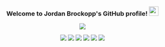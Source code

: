 <h3 align="center">
  Welcome to Jordan Brockopp's GitHub profile!
  <img src="https://media.giphy.com/media/hvRJCLFzcasrR4ia7z/giphy.gif" width="25">
</h3>

<p align="center">
  <a href="https://git.io/typing-svg"><img src="https://readme-typing-svg.herokuapp.com/?center=true&vCenter=true&color=0000FF&font=epilogue&size=25&lines=Doer%20Of%20Things!;Full%20Stack%20Developer!!;Open-Source%20Enthusiast!!!;Thank%20You%20For%20Visiting!!!!"></a>
</p>

<p align="center">
  <a href="https://github.com/jbrockopp"><img src="https://img.shields.io/badge/github-%23121011.svg?style=for-the-badge&logo=github&logoColor=white"></a>
  <a href="mailto:jdbro94@gmail.com"><img src="https://img.shields.io/badge/Gmail-D14836?style=for-the-badge&logo=gmail&logoColor=white"></a>
  <a href="https://www.facebook.com/jordan.brockopp/"><img src="https://img.shields.io/badge/Facebook-%231877F2.svg?style=for-the-badge&logo=Facebook&logoColor=white"></a>
  <a href="https://www.linkedin.com/in/jordan-brockopp-715107a9/"><img src="https://img.shields.io/badge/linkedin-%230077B5.svg?style=for-the-badge&logo=linkedin&logoColor=white"></a>
  <a href="https://m.me/JordanBrockopp/"><img src="https://img.shields.io/badge/Messenger-00B2FF?style=for-the-badge&logo=messenger&logoColor=white"></a>
  <a href="https://gophers.slack.com/team/UE43D5DUG/"><img src="https://img.shields.io/badge/Slack-4A154B?style=for-the-badge&logo=slack&logoColor=white"></a>
</p>

<!--
**jbrockopp/jbrockopp** is a ✨ _special_ ✨ repository because its `README.md` (this file) appears on your GitHub profile.

Here are some ideas to get you started:

- 🔭 I’m currently working on ...
- 🌱 I’m currently learning ...
- 👯 I’m looking to collaborate on ...
- 🤔 I’m looking for help with ...
- 💬 Ask me about ...
- 📫 How to reach me: ...
- 😄 Pronouns: ...
- ⚡ Fun fact: ...
-->
